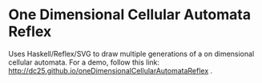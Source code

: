 # One Dimensional Cellular Automata Reflex

Uses Haskell/Reflex/SVG to draw multiple generations of a on dimensional cellular automata. For a demo, follow this link: http://dc25.github.io/oneDimensionalCellularAutomataReflex .  
